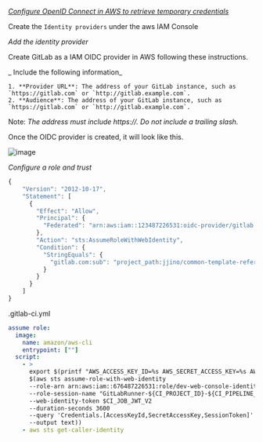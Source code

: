 _[Configure OpenID Connect in AWS to retrieve temporary credentials](https://docs.gitlab.com/ee/ci/cloud_services/aws/)_

Create the  `Identity providers`  under the aws IAM Console

_Add the identity provider_

  Create GitLab as a IAM OIDC provider in AWS following these instructions.

_ Include the following information_

```service
1. **Provider URL**: The address of your GitLab instance, such as `https://gitlab.com` or `http://gitlab.example.com`.
2. **Audience**: The address of your GitLab instance, such as `https://gitlab.com` or `http://gitlab.example.com`.
```
Note: _The address must include https://. Do not include a trailing slash._

Once the OIDC provider is created, it will look like this.

![image](https://user-images.githubusercontent.com/57703276/218640085-c9ca31d5-357c-4a80-9122-559c29a8a17a.png)


_Configure a role and trust_


```js
{
    "Version": "2012-10-17",
    "Statement": [
      {
        "Effect": "Allow",
        "Principal": {
          "Federated": "arn:aws:iam::123487226531:oidc-provider/gitlab.com"
        },
        "Action": "sts:AssumeRoleWithWebIdentity",
        "Condition": {
          "StringEquals": {
            "gitlab.com:sub": "project_path:jjino/common-template-reference:ref_type:branch:ref:main"
          }
        }
      }
    ]
}
```

.gitlab-ci.yml

```yml
assume role:
  image:
    name: amazon/aws-cli
    entrypoint: [""]
  script:
    - >
      export $(printf "AWS_ACCESS_KEY_ID=%s AWS_SECRET_ACCESS_KEY=%s AWS_SESSION_TOKEN=%s"
      $(aws sts assume-role-with-web-identity
      --role-arn arn:aws:iam::676487226531:role/dev-web-console-identity
      --role-session-name "GitLabRunner-${CI_PROJECT_ID}-${CI_PIPELINE_ID}"
      --web-identity-token $CI_JOB_JWT_V2
      --duration-seconds 3600
      --query 'Credentials.[AccessKeyId,SecretAccessKey,SessionToken]'
      --output text))
    - aws sts get-caller-identity
```
